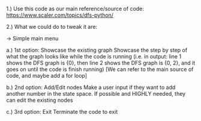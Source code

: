 

1.) Use this code as our main reference/source of code: https://www.scaler.com/topics/dfs-python/

2.) What we could do to tweak it are:

-> Simple main menu 

 a.) 1st option: Showcase the existing graph
Showcase the step by step of what the graph looks like while the code is running (i.e. in output: line 1 shows the DFS graph is {0}, then line 2 shows the DFS graph is {0, 2}, and it goes on until the code is finish running) [We can refer to the main source of code, and maybe add a for loop]

 b.) 2nd option: Add/Edit nodes
Make a user input if they want to add another number in the state space. If possible and HIGHLY needed, they can edit the existing nodes

c.) 3rd option: Exit
Terminate the code to exit
